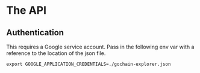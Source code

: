 # The API

## Authentication

This requires a Google service account. Pass in the following env var with a reference to the location of the json file.

```
export GOOGLE_APPLICATION_CREDENTIALS=./gochain-explorer.json
```
